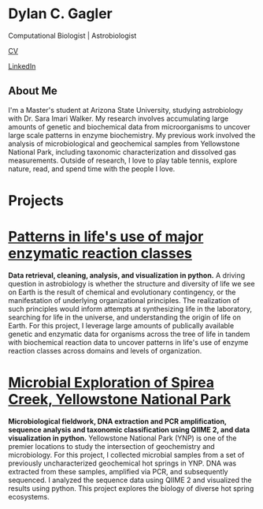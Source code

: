 # Dylan C. Gagler
Computational Biologist | Astrobiologist

[CV](https://github.com/dgagler/dgagler/blob/master/dgagler_CV.pdf)

[LinkedIn](https://www.linkedin.com/in/dylan-gagler-4a0a68191/) 

## About Me
I'm a Master's student at Arizona State University, studying astrobiology with Dr. Sara Imari Walker. My research involves accumulating large amounts of genetic and biochemical data from microorganisms to uncover large scale patterns in enzyme biochemistry. My previous work involved the analysis of microbiological and geochemical samples from Yellowstone National Park, including taxonomic characterization and dissolved gas measurements. Outside of research, I love to play table tennis, explore nature, read, and spend time with the people I love.

# Projects
# [Patterns in life's use of major enzymatic reaction classes](https://nbviewer.jupyter.org/github/dgagler/dgagler.github.io/blob/master/enzyme_demo.ipynb)

**Data retrieval, cleaning, analysis, and visualization in python.** A driving question in astrobiology is whether the structure and diversity of life we see on Earth is the result of chemical and evolutionary contingency, or the manifestation of underlying organizational principles. The realization of such principles would inform attempts at synthesizing life in the laboratory, searching for life in the universe, and understanding the origin of life on Earth. For this project, I leverage large amounts of publically available genetic and enzymatic data for organisms across the tree of life in tandem with biochemical reaction data to uncover patterns in life's use of enzyme reaction classes across domains and levels of organization.

# [Microbial Exploration of Spirea Creek, Yellowstone National Park](https://nbviewer.jupyter.org/github/dgagler/spirea/blob/master/spirea_sequencing_demo.ipynb)

**Microbiological fieldwork, DNA extraction and PCR amplification, sequence analysis and taxonomic classification using QIIME 2, and data visualization in python.** Yellowstone National Park (YNP) is one of the premier locations to study the intersection of geochemistry and microbiology. For this project, I collected microbial samples from a set of previously uncharacterized geochemical hot springs in YNP. DNA was extracted from these samples, amplified via PCR, and subsequently sequenced. I analyzed the sequence data using QIIME 2 and visualized the results using python. This project explores the biology of diverse hot spring ecosystems.
